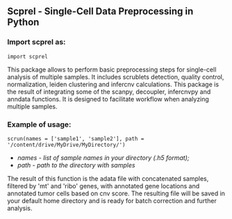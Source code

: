 ## Scprel - Single-Cell Data Preprocessing in Python

### Import scprel as:

    import scprel

This package allows to perform basic preprocessing steps for single-cell analysis of multiple samples. It includes scrublets detection, quality control, normalization, leiden clustering and infercnv calculations. This package is the result of integrating some of the scanpy, decoupler, infercnvpy and anndata functions. It is designed to facilitate workflow when analyzing multiple samples.

### Example of usage:

	scrun(names = ['sample1', 'sample2'], path = '/content/drive/MyDrive/MyDirectory/')

* *names - list of sample names in your directory (.h5 format);* 
* *path - path to the directory with samples*

The result of this function is the adata file with concatenated samples, filtered by 'mt' and 'ribo' genes, with annotated gene locations and annotated tumor cells based on cnv score. The resulting file will be saved in your default home directory and is ready for batch correction and further analysis.